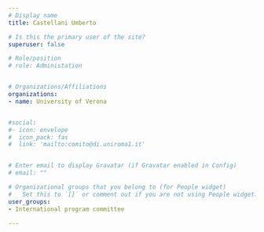 ```yaml
---
# Display name
title: Castellani Umberto

# Is this the primary user of the site?
superuser: false

# Role/position
# role: Administation


# Organizations/Affiliations
organizations:
- name: University of Verona


#social:
#- icon: envelope
#  icon_pack: fas
#  link: 'mailto:comito@di.uniroma1.it'


# Enter email to display Gravatar (if Gravatar enabled in Config)
# email: ""

# Organizational groups that you belong to (for People widget)
#   Set this to `[]` or comment out if you are not using People widget.
user_groups:
- International program committee

---
```

